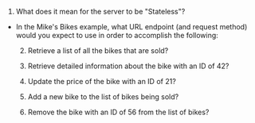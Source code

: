 1. What does it mean for the server to be "Stateless"?

- In the Mike's Bikes example, what URL endpoint (and request method)
  would you expect to use in order to accomplish the following:

  2. Retrieve a list of all the bikes that are sold?

  3. Retrieve detailed information about the bike with an ID of 42?

  4. Update the price of the bike with an ID of 21?

  5. Add a new bike to the list of bikes being sold?

  6. Remove the bike with an ID of 56 from the list of bikes?
